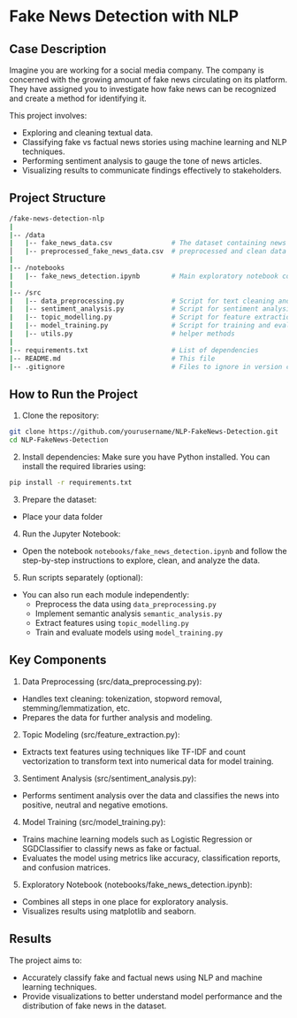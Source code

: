 # Fake News Detection with NLP

## Case Description
Imagine you are working for a social media company. The company is concerned with the growing amount of fake news circulating on its platform. They have assigned you to investigate how fake news can be recognized and create a method for identifying it.

This project involves:

- Exploring and cleaning textual data.
- Classifying fake vs factual news stories using machine learning and NLP techniques.
- Performing sentiment analysis to gauge the tone of news articles.
- Visualizing results to communicate findings effectively to stakeholders.

## Project Structure

````bash
/fake-news-detection-nlp
|
|-- /data
|   |-- fake_news_data.csv               # The dataset containing news articles and their labels
│   |-- preprocessed_fake_news_data.csv  # preprocessed and clean data
|
|-- /notebooks
|   |-- fake_news_detection.ipynb        # Main exploratory notebook combining all steps
|
|-- /src
|   |-- data_preprocessing.py            # Script for text cleaning and preprocessing
|   |-- sentiment_analysis.py            # Script for sentiment analysis using SentimentIntensityAnalyzer
|   |-- topic_modelling.py               # Script for feature extraction (e.g., TF-IDF, count vectors)
|   |-- model_training.py                # Script for training and evaluating models
|   |-- utils.py                         # helper methods
|
|-- requirements.txt                     # List of dependencies
|-- README.md                            # This file
|-- .gitignore                           # Files to ignore in version control

````

## How to Run the Project
1. Clone the repository:
```` bash
git clone https://github.com/yourusername/NLP-FakeNews-Detection.git
cd NLP-FakeNews-Detection
````
2. Install dependencies: Make sure you have Python installed. You can install the required libraries using:
````bash
pip install -r requirements.txt
````
3. Prepare the dataset:
- Place your data folder
4. Run the Jupyter Notebook:
- Open the notebook ```notebooks/fake_news_detection.ipynb``` and follow the step-by-step instructions to explore, clean, and analyze the data.
5. Run scripts separately (optional):
- You can also run each module independently:
  - Preprocess the data using ````data_preprocessing.py````
  - Implement semantic analysis ````semantic_analysis.py````
  - Extract features using ````topic_modelling.py````
  - Train and evaluate models using ````model_training.py````

## Key Components
1. Data Preprocessing (src/data_preprocessing.py):
- Handles text cleaning: tokenization, stopword removal, stemming/lemmatization, etc.
- Prepares the data for further analysis and modeling.

2. Topic Modeling (src/feature_extraction.py):
- Extracts text features using techniques like TF-IDF and count vectorization to transform text into numerical data for model training.

3. Sentiment Analysis (src/sentiment_analysis.py):
- Performs sentiment analysis  over the data and classifies the news into positive, neutral and negative emotions.

4. Model Training (src/model_training.py):
- Trains machine learning models such as Logistic Regression or SGDClassifier to classify news as fake or factual.
- Evaluates the model using metrics like accuracy, classification reports, and confusion matrices.

5. Exploratory Notebook (notebooks/fake_news_detection.ipynb):
- Combines all steps in one place for exploratory analysis.
- Visualizes results using matplotlib and seaborn.

## Results
The project aims to:
- Accurately classify fake and factual news using NLP and machine learning techniques.
- Provide visualizations to better understand model performance and the distribution of fake news in the dataset.